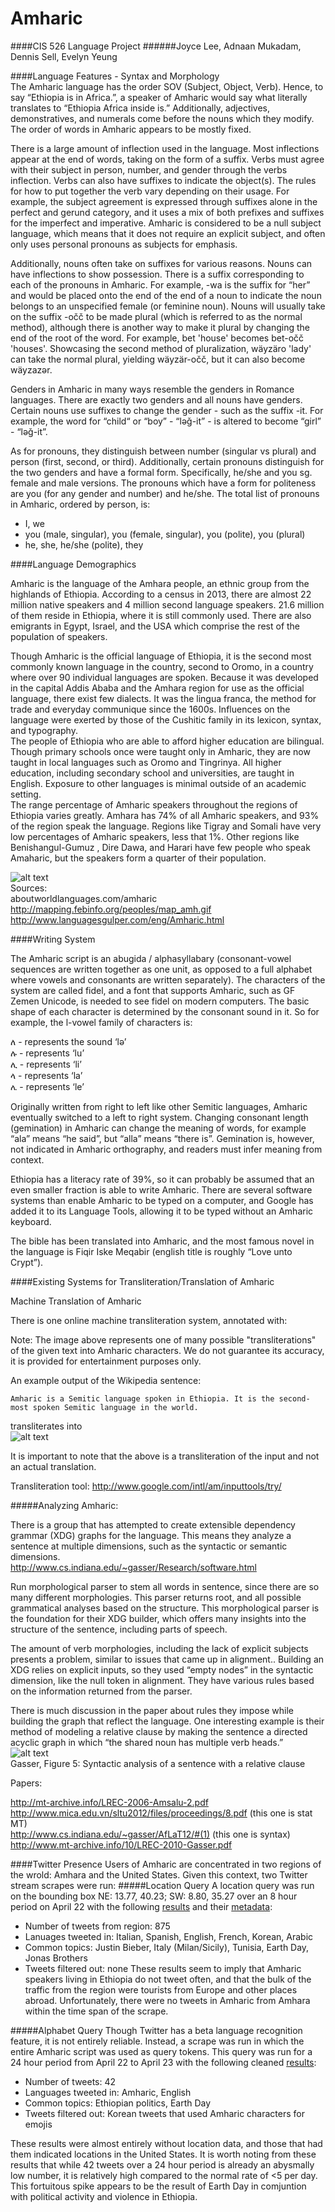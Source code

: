 Amharic 
======= 
####CIS 526 Language Project
######Joyce Lee, Adnaan Mukadam, Dennis Sell, Evelyn Yeung

####Language Features - Syntax and Morphology  
The Amharic language has the order SOV (Subject, Object, Verb). Hence, to say “Ethiopia is in Africa.”, a speaker of Amharic would say what literally translates to “Ethiopia Africa inside is.” Additionally, adjectives, demonstratives, and numerals come before the nouns which they modify. The order of words in Amharic appears to be mostly fixed.

There is a large amount of inflection used in the language. Most inflections appear at the end of words, taking on the form of a suffix. Verbs must agree with their subject in person, number, and gender through the verbs inflection. Verbs can also have suffixes to indicate the object(s). The rules for how to put together the verb vary depending on their usage. For example, the subject agreement is expressed through suffixes alone in the perfect and gerund category, and it uses a mix of both prefixes and suffixes for the imperfect and imperative. Amharic is considered to be a null subject language, which means that it does not require an explicit subject, and often only uses personal pronouns as subjects for emphasis.

Additionally, nouns often take on suffixes for various reasons. Nouns can have inflections to show possession. There is a suffix corresponding to each of the pronouns in Amharic. For example,  -wa is the suffix for “her” and would be placed onto the end of the end of a noun to indicate the noun belongs to an unspecified female (or feminine noun). Nouns will usually take on the suffix -očč to be made plural (which is referred to as the normal method), although there is another way to make it plural by changing the end of the root of the word. For example, bet 'house' becomes bet-očč 'houses'. Showcasing the second method of pluralization, wäyzäro 'lady' can take the normal plural, yielding wäyzär-očč, but it can also become wäyzazər.
 
Genders in Amharic in many ways resemble the genders in Romance languages. There are exactly two genders and all nouns have genders. Certain nouns use suffixes to change the gender - such as the suffix  -it. For example, the word for “child“ or “boy” - “lǝǧ-it” - is altered to become “girl” - “lǝǧ-it”. 

As for pronouns, they distinguish between number (singular vs plural) and person (first, second, or third). Additionally, certain pronouns distinguish for the two genders and have a formal form. Specifically, he/she and you sg. female and male versions. The pronouns which have a form for politeness are you (for any gender and number) and he/she. The total list of pronouns in Amharic, ordered by person, is:  

  - I, we
  - you (male, singular), you (female, singular), you (polite),  you (plural)
  - he, she, he/she (polite), they 

####Language Demographics

Amharic is the language of the Amhara people, an ethnic group from the highlands of Ethiopia. According to a census in 2013, there are almost 22 million native speakers and 4 million second language speakers. 21.6 million of them reside in Ethiopia, where it is still commonly used. There are also emigrants in Egypt, Israel, and the USA which comprise the rest of the population of speakers.  

Though Amharic is the official language of Ethiopia, it is the second most commonly known language in the country, second to Oromo, in a country where over 90 individual languages are spoken. Because it was developed in the capital Addis Ababa and the Amhara region for use as the official language, there exist few dialects. It was the lingua franca, the method for trade and everyday communique since the 1600s. Influences on the language were exerted by those of the Cushitic family in its lexicon, syntax, and typography.  
The people of Ethiopia who are able to afford higher education are bilingual. Though primary schools once were taught only in Amharic, they are now taught in local languages such as Oromo and Tingrinya. All higher education, including secondary school and universities, are taught in English. Exposure to other languages is minimal outside of an academic setting.  
The range percentage of Amharic speakers throughout the regions of Ethiopia varies greatly. Amhara has 74% of all Amharic speakers, and 93% of the region speak the language. Regions like Tigray and Somali have very low percentages of Amharic speakers, less that 1%. Other regions like Benishangul-Gumuz , Dire Dawa, and Harari have few people who speak Amaharic, but the speakers form a quarter of their population.

![alt text](http://mapping.febinfo.org/peoples/map_amh.gif "Amharic speakers in the world")  
Sources:  
aboutworldlanguages.com/amharic  
http://mapping.febinfo.org/peoples/map_amh.gif  
http://www.languagesgulper.com/eng/Amharic.html


####Writing System

The Amharic script is an abugida / alphasyllabary (consonant-vowel sequences are written together as one unit, as opposed to a full alphabet where vowels and consonants are written separately). The characters of the system are called fidel, and a font that supports Amharic, such as GF Zemen Unicode, is needed to see fidel on modern computers. The basic shape of each character is determined by the consonant sound in it. So for example, the l-vowel family of characters is:

ለ  - represents the sound ‘lə’  
ሉ - represents ‘lu’  
ሊ - represents ‘li’  
ላ - represents ‘la’  
ሌ - represents ‘le’  


Originally written from right to left like other Semitic languages, Amharic eventually switched to a left to right system. Changing consonant length (gemination) in Amharic can change the meaning of words, for example “ala” means “he said”, but “alla” means “there is”. Gemination is, however, not indicated in Amharic orthography, and readers must infer meaning from context. 

Ethiopia has a literacy rate of 39%, so it can probably be assumed that an even smaller fraction is able to write Amharic. There are several software systems than enable Amharic to be typed on a computer, and Google has added it to its Language Tools, allowing it to be typed without an Amharic keyboard. 

The bible has been translated into Amharic, and the most famous novel in the language is Fiqir Iske Meqabir (english title is roughly “Love unto Crypt”).

####Existing Systems for Transliteration/Translation of Amharic 

Machine Translation of Amharic

There is one online machine transliteration system, annotated with:

Note: The image above represents one of many possible "transliterations" of the given text into Amharic characters. We do not guarantee its accuracy, it is provided for entertainment purposes only.

An example output of the Wikipedia sentence:

    Amharic is a Semitic language spoken in Ethiopia. It is the second-most spoken Semitic language in the world.

transliterates into  
![alt text](http://www.stwing.upenn.edu/~fifi/amharic.png "Amharic Transliteration using Google")  

It is important to note that the above is a transliteration of the input and not an actual translation.

Transliteration tool: http://www.google.com/intl/am/inputtools/try/

#####Analyzing Amharic: 

There is a group that has attempted to create extensible dependency grammar (XDG) graphs for the language. This means they analyze a sentence at multiple dimensions, such as the syntactic or semantic dimensions.   
http://www.cs.indiana.edu/~gasser/Research/software.html   

Run morphological parser to stem all words in sentence, since there are so many different morphologies. This parser returns root, and all possible grammatical analyses based on the structure. This morphological parser is the foundation for their XDG builder, which offers many insights into the structure of the sentence, including parts of speech.  


The amount of verb morphologies, including the lack of explicit subjects presents a problem, similar to issues that came up in alignment.. Building an XDG relies on explicit inputs, so they used “empty nodes” in the syntactic dimension, like the null token in alignment. They have various rules based on the information returned from the parser.  


There is much discussion in the paper about rules they impose while building the graph that reflect the language. One interesting example is their method of modeling a relative clause by making the sentence a directed acyclic graph in which “the shared noun has multiple verb heads.”  
![alt text](http://www.stwing.upenn.edu/~fifi/sexy_xdg_dag.png "XDG relative clause")  
Gasser, Figure 5: Syntactic analysis of a sentence with a relative clause 


Papers:  

http://mt-archive.info/LREC-2006-Amsalu-2.pdf  
http://www.mica.edu.vn/sltu2012/files/proceedings/8.pdf (this one is stat MT)  
http://www.cs.indiana.edu/~gasser/AfLaT12/#(1) (this one is syntax)  
http://www.mt-archive.info/10/LREC-2010-Gasser.pdf  

####Twitter Presence
Users of Amharic are concentrated in two regions of the wrold: Amhara and the United States. Given this context, two Twitter stream scrapes were run:
#####Location Query
A location query was run on the bounding box NE: 13.77, 40.23; SW: 8.80, 35.27 over an 8 hour period on April 22 with the following [results](https://github.com/leejcw/amharic-data/blob/master/unicode.out) and their [metadata](https://github.com/leejcw/amharic-data/blob/master/scrape.json):

 - Number of tweets from region: 875
 - Lanuages tweeted in: Italian, Spanish, English, French, Korean, Arabic
 - Common topics: Justin Bieber, Italy (Milan/Sicily), Tunisia, Earth Day, Jonas Brothers
 - Tweets filtered out: none
These results seem to imply that Amharic speakers living in Ethiopia do not tweet often, and that the bulk of the traffic from the region were tourists from Europe and other places abroad. Unfortunately, there were no tweets in Amharic from Amhara within the time span of the scrape.

#####Alphabet Query
Though Twitter has a beta language recognition feature, it is not entirely reliable. Instead, a scrape was run in which the entire Amharic script was used as query tokens. This query was run for a 24 hour period from April 22 to April 23 with the following cleaned [results](https://github.com/leejcw/amharic-data/blob/master/amharic.out):

 - Number of tweets: 42
 - Languages tweeted in: Amharic, English
 - Common topics: Ethiopian politics, Earth Day
 - Tweets filtered out: Korean tweets that used Amharic characters for emojis

These results were almost entirely without location data, and those that had them indicated locations in the United States. It is worth noting from these results that while 42 tweets over a 24 hour period is already an abysmally low number, it is relatively high compared to the normal rate of <5 per day. This fortuitous spike appears to be the result of Earth Day in comjuntion with political activity and violence in Ethiopia.